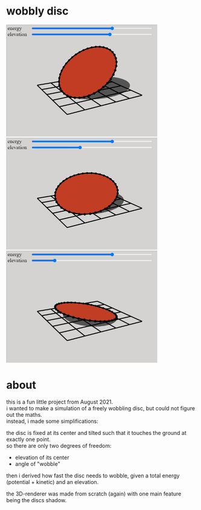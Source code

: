  
# wobbly disc  

<img src="./demo/wobbly-disc-high.gif" style="width: 400px;" />

<img src="./demo/wobbly-disc-medium.gif" style="width: 400px;" />

<img src="./demo/wobbly-disc-low.gif" style="width: 400px;" />


# about

this is a fun little project from August 2021.  
i wanted to make a simulation of a freely wobbling disc, but could not figure out the maths.  
instead, i made some simplifications:  

the disc is fixed at its center and tilted such that it touches the ground at exactly one point.  
so there are only two degrees of freedom:  

- elevation of its center  
- angle of "wobble"  

then i derived how fast the disc needs to wobble, given a total energy (potential + kinetic) and an elevation.  

the 3D-renderer was made from scratch (again) with one main feature being the discs shadow.  